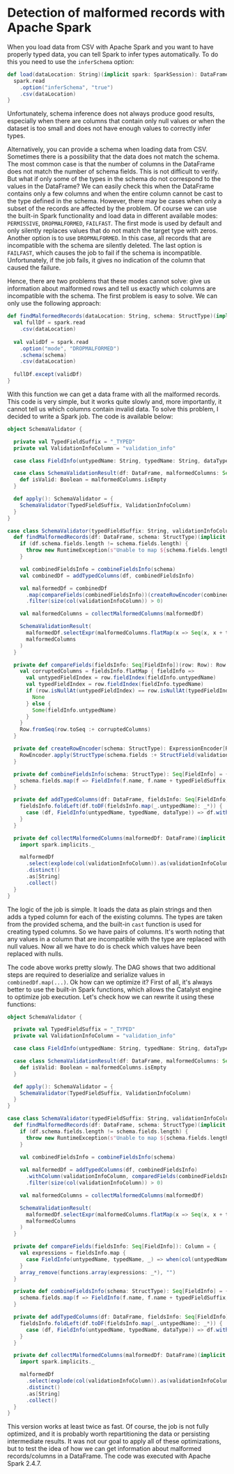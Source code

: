 # Detection of malformed records with Apache Spark

When you load data from CSV with Apache Spark and you want to have properly typed data, you can tell Spark to infer types automatically. To do this you need to use the `inferSchema` option:

```scala
def load(dataLocation: String)(implicit spark: SparkSession): DataFrame = {
  spark.read
    .option("inferSchema", "true")
    .csv(dataLocation)
}
```

Unfortunately, schema inference does not always produce good results, especially when there are columns that contain only null values or when the dataset is too small and does not have enough values to correctly infer types.

Alternatively, you can provide a schema when loading data from CSV. Sometimes there is a possibility that the data does not match the schema. The most common case is that the number of columns in the DataFrame does not match the number of schema fields. This is not difficult to verify. But what if only some of the types in the schema do not correspond to the values in the DataFrame? We can easily check this when the DataFrame contains only a few columns and when the entire column cannot be cast to the type defined in the schema. However, there may be cases when only a subset of the records are affected by the problem. Of course we can use the built-in Spark functionality and load data in different available modes: `PERMISSIVE`, `DROPMALFORMED`, `FAILFAST`. The first mode is used by default and only silently replaces values that do not match the target type with zeros. Another option is to use `DROPMALFORMED`. In this case, all records that are incompatible with the schema are silently deleted. The last option is `FAILFAST`, which causes the job to fail if the schema is incompatible. Unfortunately, if the job fails, it gives no indication of the column that caused the failure.

Hence, there are two problems that these modes cannot solve: give us information about malformed rows and tell us exactly which columns are incompatible with the schema. The first problem is easy to solve. We can only use the following approach:


```scala
def findMalformedRecords(dataLocation: String, schema: StructType)(implicit spark: SparkSession): DataFrame = {
  val fullDf = spark.read
    .csv(dataLocation)
    
  val validDf = spark.read
    .option("mode", "DROPMALFORMED")
    .schema(schema)
    .csv(dataLocation)
    
  fullDf.except(validDf)
}
```

With this function we can get a data frame with all the malformed records. This code is very simple, but it works quite slowly and, more importantly, it cannot tell us which columns contain invalid data. To solve this problem, I decided to write a Spark job. The code is available below:

```scala
object SchemaValidator {

  private val TypedFieldSuffix = "_TYPED"
  private val ValidationInfoColumn = "validation_info"

  case class FieldInfo(untypedName: String, typedName: String, dataType: DataType)

  case class SchemaValidationResult(df: DataFrame, malformedColumns: Seq[String]) {
    def isValid: Boolean = malformedColumns.isEmpty
  }

  def apply(): SchemaValidator = {
    SchemaValidator(TypedFieldSuffix, ValidationInfoColumn)
  }
}

case class SchemaValidator(typedFieldSuffix: String, validationInfoColumn: String) {
  def findMalformedRecords(df: DataFrame, schema: StructType)(implicit spark: SparkSession): Try[SchemaValidationResult] = Try {
    if (df.schema.fields.length != schema.fields.length) {
      throw new RuntimeException(s"Unable to map ${schema.fields.length} schema fields to dataframe containing ${df.schema.fields.length} columns")
    }

    val combinedFieldsInfo = combineFieldsInfo(schema)
    val combinedDf = addTypedColumns(df, combinedFieldsInfo)

    val malformedDf = combinedDf
      .map(compareFields(combinedFieldsInfo))(createRowEncoder(combinedDf.schema))
      .filter(size(col(validationInfoColumn)) > 0)

    val malformedColumns = collectMalformedColumns(malformedDf)

    SchemaValidationResult(
      malformedDf.selectExpr(malformedColumns.flatMap(x => Seq(x, x + typedFieldSuffix)): _*),
      malformedColumns
    )
  }

  private def compareFields(fieldsInfo: Seq[FieldInfo])(row: Row): Row = {
    val corruptedColumns = fieldsInfo.flatMap { fieldInfo =>
      val untypedFieldIndex = row.fieldIndex(fieldInfo.untypedName)
      val typedFieldIndex = row.fieldIndex(fieldInfo.typedName)
      if (row.isNullAt(untypedFieldIndex) == row.isNullAt(typedFieldIndex)) {
        None
      } else {
        Some(fieldInfo.untypedName)
      }
    }
    Row.fromSeq(row.toSeq :+ corruptedColumns)
  }

  private def createRowEncoder(schema: StructType): ExpressionEncoder[Row] = {
    RowEncoder.apply(StructType(schema.fields :+ StructField(validationInfoColumn, ArrayType(StringType))))
  }

  private def combineFieldsInfo(schema: StructType): Seq[FieldInfo] = {
    schema.fields.map(f => FieldInfo(f.name, f.name + typedFieldSuffix, f.dataType))
  }

  private def addTypedColumns(df: DataFrame, fieldsInfo: Seq[FieldInfo]): DataFrame = {
    fieldsInfo.foldLeft(df.toDF(fieldsInfo.map(_.untypedName): _*)) {
      case (df, FieldInfo(untypedName, typedName, dataType)) => df.withColumn(typedName, col(untypedName).cast(dataType))
    }
  }

  private def collectMalformedColumns(malformedDf: DataFrame)(implicit spark: SparkSession): Seq[String] = {
    import spark.implicits._

    malformedDf
      .select(explode(col(validationInfoColumn)).as(validationInfoColumn))
      .distinct()
      .as[String]
      .collect()
  }
}
```

The logic of the job is simple. It loads the data as plain strings and then adds a typed column for each of the existing columns. The types are taken from the provided schema, and the built-in `cast` function is used for creating typed columns. So we have pairs of columns. It's worth noting that any values in a column that are incompatible with the type are replaced with null values. Now all we have to do is check which values have been replaced with nulls.

The code above works pretty slowly. The DAG shows that two additional steps are required to deserialize and serialize values in `combinedDf.map(...)`. Ok how can we optimize it? First of all, it's always better to use the built-in Spark functions, which allows the Catalyst engine to optimize job execution. Let's check how we can rewrite it using these functions:

```scala
object SchemaValidator {

  private val TypedFieldSuffix = "_TYPED"
  private val ValidationInfoColumn = "validation_info"

  case class FieldInfo(untypedName: String, typedName: String, dataType: DataType)

  case class SchemaValidationResult(df: DataFrame, malformedColumns: Seq[String]) {
    def isValid: Boolean = malformedColumns.isEmpty
  }

  def apply(): SchemaValidator = {
    SchemaValidator(TypedFieldSuffix, ValidationInfoColumn)
  }
}

case class SchemaValidator(typedFieldSuffix: String, validationInfoColumn: String) {
  def findMalformedRecords(df: DataFrame, schema: StructType)(implicit spark: SparkSession): Try[SchemaValidationResult] = Try {
    if (df.schema.fields.length != schema.fields.length) {
      throw new RuntimeException(s"Unable to map ${schema.fields.length} schema fields to dataframe containing ${df.schema.fields.length} columns")
    }

    val combinedFieldsInfo = combineFieldsInfo(schema)
    
    val malformedDf = addTypedColumns(df, combinedFieldsInfo)
      .withColumn(validationInfoColumn, comparedFields(combinedFieldsInfo))
      .filter(size(col(validationInfoColumn)) > 0)

    val malformedColumns = collectMalformedColumns(malformedDf)

    SchemaValidationResult(
      malformedDf.selectExpr(malformedColumns.flatMap(x => Seq(x, x + typedFieldSuffix)): _*),
      malformedColumns
    )
  }

  private def compareFields(fieldsInfo: Seq[FieldInfo]): Column = {
    val expressions = fieldsInfo.map {
      case FieldInfo(untypedName, typedName, _) => when(col(untypedName).isNull =!= col(typedName).isNull, lit(untypedName)).otherwise(lit(""))
    }
    array_remove(functions.array(expressions: _*), "")
  }

  private def combineFieldsInfo(schema: StructType): Seq[FieldInfo] = {
    schema.fields.map(f => FieldInfo(f.name, f.name + typedFieldSuffix, f.dataType))
  }

  private def addTypedColumns(df: DataFrame, fieldsInfo: Seq[FieldInfo]): DataFrame = {
    fieldsInfo.foldLeft(df.toDF(fieldsInfo.map(_.untypedName): _*)) {
      case (df, FieldInfo(untypedName, typedName, dataType)) => df.withColumn(typedName, col(untypedName).cast(dataType))
    }
  }

  private def collectMalformedColumns(malformedDf: DataFrame)(implicit spark: SparkSession): Seq[String] = {
    import spark.implicits._

    malformedDf
      .select(explode(col(validationInfoColumn)).as(validationInfoColumn))
      .distinct()
      .as[String]
      .collect()
  }
}
```

This version works at least twice as fast. Of course, the job is not fully optimized, and it is probably worth repartitioning the data or persisting intermediate results. It was not our goal to apply all of these optimizations, but to test the idea of how we can get information about malformed records/columns in a DataFrame. The code was executed with Apache Spark 2.4.7.  
